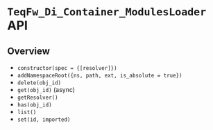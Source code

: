 # `TeqFw_Di_Container_ModulesLoader` API

## Overview

* `constructor(spec = {[resolver]})`
* `addNamespaceRoot({ns, path, ext, is_absolute = true})`
* `delete(obj_id)`
* `get(obj_id)` (async)
* `getResolver()`
* `has(obj_id)`
* `list()`
* `set(id, imported)`
